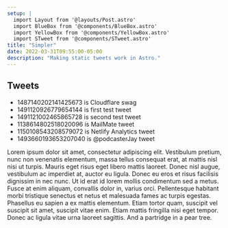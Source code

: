 ```yaml
---
setup: |
  import Layout from '@layouts/Post.astro'
  import BlueBox from '@components/BlueBox.astro'
  import YellowBox from '@components/YellowBox.astro'
  import STweet from '@components/STweet.astro'
title: "Simpler"
date: 2022-03-31T09:55:00-05:00
description: "Making static tweets work in Astro."
---
```


## Tweets

- 1487140202141425673 is Cloudflare swag
- 1491120926779654144 is first test tweet
- 1491121002465865728 is second test tweet
- 1138614802518020096 is MailMate tweet
- 1150108543208579072 is Netlify Analytics tweet
- 1493660193653207040 is @podcasterJay tweet

Lorem ipsum dolor sit amet, consectetur adipiscing elit. Vestibulum pretium, nunc non venenatis elementum, massa tellus consequat erat, at mattis nisl nisi ut turpis. Mauris eget risus eget libero mattis laoreet. Donec nisl augue, vestibulum ac imperdiet at, auctor eu ligula. Donec eu eros et risus facilisis dignissim in nec nunc. Ut id erat id lorem mollis condimentum sed a metus. Fusce at enim aliquam, convallis dolor in, varius orci. Pellentesque habitant morbi tristique senectus et netus et malesuada fames ac turpis egestas. Phasellus eu sapien a ex mattis elementum. Etiam tortor quam, suscipit vel suscipit sit amet, suscipit vitae enim. Etiam mattis fringilla nisi eget tempor. Donec ac ligula vitae urna laoreet sagittis. And a partridge in a pear tree.

<STweet id="1487140202141425673" />

<STweet id="1491120926779654144" />

<STweet id="1491121002465865728" />

<STweet id="1138614802518020096" />

<STweet id="1150108543208579072" />

<STweet id="1493660193653207040" />
